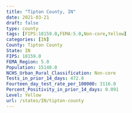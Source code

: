 ```yaml
---
title: "Tipton County, IN"
date: 2021-03-21
draft: false
type: county
tags: [FIPS:18159.0,FEMA:5.0,Non-core,Yellow]
categories: [IN]
County: Tipton County
State: IN
FIPS: 18159.0
FEMA_Region: 5.0
Population: 15148.0
NCHS_Urban_Rural_Classification: Non-core
Tests_in_prior_14_days: 472.0
Fourteen_day_test_rate_per_100000: 3116.0
Percent_Positivity_in_prior_14_days: 0.091
Level: Yellow
url: /states/IN/tipton-county
---
```



